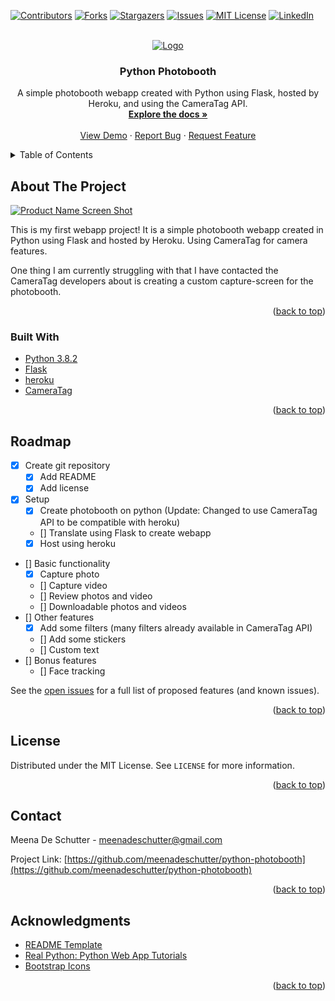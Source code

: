 <div id="top"></div>
<!-- PROJECT SHIELDS -->

[![Contributors][contributors-shield]][contributors-url]
[![Forks][forks-shield]][forks-url]
[![Stargazers][stars-shield]][stars-url]
[![Issues][issues-shield]][issues-url]
[![MIT License][license-shield]][license-url]
[![LinkedIn][linkedin-shield]][linkedin-url]

<!-- PROJECT LOGO -->
<br />
<div align="center">
  <a href="https://github.com/meenadeschutter/python-photobooth">
    <img src="images/profile.png" alt="Logo">
  </a>
<h3 align="center">Python Photobooth</h3>

  <p align="center">
    A simple photobooth webapp created with Python using Flask, hosted by Heroku, and using the CameraTag API.
    <br />
    <a href="https://github.com/meenadeschutter/python-photobooth"><strong>Explore the docs »</strong></a>
    <br />
    <br />
    <a href="https://github.com/meenadeschutter/python-photobooth">View Demo</a>
    ·
    <a href="https://github.com/meenadeschutter/python-photobooth/issues">Report Bug</a>
    ·
    <a href="https://github.com/meenadeschutter/python-photobooth/issues">Request Feature</a>
  </p>
</div>



<!-- TABLE OF CONTENTS -->
<details>
  <summary>Table of Contents</summary>
  <ol>
    <li>
      <a href="#about-the-project">About The Project</a>
      <ul>
        <li><a href="#built-with">Built With</a></li>
      </ul>
    </li>
    <li>
      <a href="#getting-started">Getting Started</a>
      <ul>
        <li><a href="#prerequisites">Prerequisites</a></li>
        <li><a href="#installation">Installation</a></li>
      </ul>
    </li>
    <li><a href="#usage">Usage</a></li>
    <li><a href="#roadmap">Roadmap</a></li>
    <li><a href="#contributing">Contributing</a></li>
    <li><a href="#license">License</a></li>
    <li><a href="#contact">Contact</a></li>
    <li><a href="#acknowledgments">Acknowledgments</a></li>
  </ol>
</details>



<!-- ABOUT THE PROJECT -->
## About The Project

[![Product Name Screen Shot][product-screenshot]](https://meenadeschutter.github.io)

This is my first webapp project! It is a simple photobooth webapp created in Python using Flask and hosted by Heroku. Using CameraTag for camera features.

One thing I am currently struggling with that I have contacted the CameraTag developers about is creating a custom capture-screen for the photobooth.

<p align="right">(<a href="#top">back to top</a>)</p>



### Built With

* [Python 3.8.2](https://www.python.org/downloads/release/python-382/)
* [Flask](https://flask.palletsprojects.com/en/2.0.x/)
* [heroku](https://www.heroku.com/)
* [CameraTag](https://cameratag.com/)

<p align="right">(<a href="#top">back to top</a>)</p>


<!-- ROADMAP -->
## Roadmap

- [x] Create git repository
    - [x] Add README
    - [x] Add license
- [x] Setup
    - [x] Create photobooth on python (Update: Changed to use CameraTag API to be compatible with heroku)
    - [] Translate using Flask to create webapp
    - [x] Host using heroku
- [] Basic functionality
    - [x] Capture photo
    - [] Capture video
    - [] Review photos and video
    - [] Downloadable photos and videos
- [] Other features
    - [x] Add some filters (many filters already available in CameraTag API)
    - [] Add some stickers
    - [] Custom text
- [] Bonus features
    - [] Face tracking

See the [open issues](https://github.com/meenadeschutter/python-photobooth/issues) for a full list of proposed features (and known issues).

<p align="right">(<a href="#top">back to top</a>)</p>



<!-- LICENSE -->
## License

Distributed under the MIT License. See `LICENSE` for more information.

<p align="right">(<a href="#top">back to top</a>)</p>



<!-- CONTACT -->
## Contact

Meena De Schutter - meenadeschutter@gmail.com

Project Link: [https://github.com/meenadeschutter/python-photobooth](https://github.com/meenadeschutter/python-photobooth)

<p align="right">(<a href="#top">back to top</a>)</p>



<!-- ACKNOWLEDGMENTS -->
## Acknowledgments

* [README Template](https://github.com/othneildrew/Best-README-Template/blob/master/README.md)
* [Real Python: Python Web App Tutorials](https://realpython.com/python-web-applications/)
* [Bootstrap Icons](https://icons.getbootstrap.com/)

<p align="right">(<a href="#top">back to top</a>)</p>



<!-- MARKDOWN LINKS & IMAGES -->
<!-- https://www.markdownguide.org/basic-syntax/#reference-style-links -->
[contributors-shield]: https://img.shields.io/github/contributors/meenadeschutter/python-photobooth.svg?style=for-the-badge
[contributors-url]: https://github.com/meenadeschutter/python-photobooth/graphs/contributors
[forks-shield]: https://img.shields.io/github/forks/meenadeschutter/python-photobooth.svg?style=for-the-badge
[forks-url]: https://github.com/meenadeschutter/python-photobooth/network/members
[stars-shield]: https://img.shields.io/github/stars/meenadeschutter/python-photobooth.svg?style=for-the-badge
[stars-url]: https://github.com/meenadeschutter/python-photobooth/stargazers
[issues-shield]: https://img.shields.io/github/issues/meenadeschutter/python-photobooth.svg?style=for-the-badge
[issues-url]: https://github.com/meenadeschutter/python-photobooth/issues
[license-shield]: https://img.shields.io/github/license/meenadeschutter/python-photobooth.svg?style=for-the-badge
[license-url]: https://github.com/meenadeschutter/python-photobooth/blob/master/LICENSE.txt
[linkedin-shield]: https://img.shields.io/badge/-LinkedIn-black.svg?style=for-the-badge&logo=linkedin&colorB=555
[linkedin-url]: https://linkedin.com/in/meena-de-schutter-194297127
[product-screenshot]: images/landing-page.png
